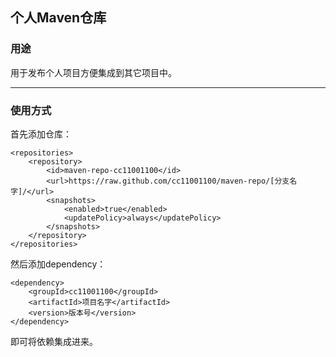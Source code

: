 ## 个人Maven仓库

### 用途
用于发布个人项目方便集成到其它项目中。

---
### 使用方式
首先添加仓库：
```
<repositories>
    <repository>
        <id>maven-repo-cc11001100</id>
        <url>https://raw.github.com/cc11001100/maven-repo/[分支名字]/</url>
        <snapshots>
            <enabled>true</enabled>
            <updatePolicy>always</updatePolicy>
        </snapshots>
    </repository>
</repositories>
```
然后添加dependency：
```
<dependency>
    <groupId>cc11001100</groupId>
    <artifactId>项目名字</artifactId>
    <version>版本号</version>
</dependency>
```
即可将依赖集成进来。

